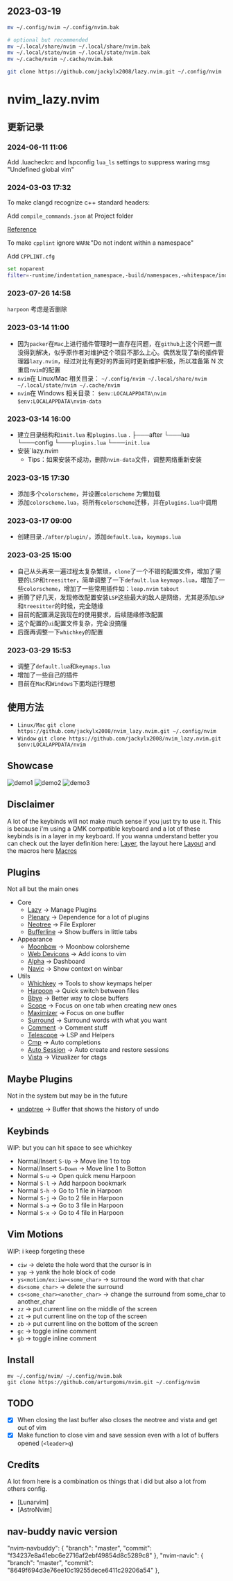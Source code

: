 ## 2023-03-19

```bash
mv ~/.config/nvim ~/.config/nvim.bak

# optional but recommended
mv ~/.local/share/nvim ~/.local/share/nvim.bak
mv ~/.local/state/nvim ~/.local/state/nvim.bak
mv ~/.cache/nvim ~/.cache/nvim.bak

git clone https://github.com/jackylx2008/lazy.nvim.git ~/.config/nvim
```

# nvim_lazy.nvim

## 更新记录

### 2024-06-11 11:06

Add .luacheckrc and lspconfig `lua_ls` settings to suppress waring msg "Undefined global vim"

### 2024-03-03 17:32

To make clangd recognize c++ standard headers:

Add `compile_commands.json` at Project folder

[Reference](https://www.reddit.com/r/neovim/comments/10f846v/how_to_configure_clangd_to_use_c17/)

To make `cpplint` ignore `WARN`:"Do not indent within a namespace"

Add `CPPLINT.cfg`

```bash
set noparent
filter=-runtime/indentation_namespace,-build/namespaces,-whitespace/indent,-legal/copyright

```

### 2023-07-26 14:58

`harpoon` 考虑是否删除

### 2023-03-14 11:00

- 因为`packer`在`Mac`上进行插件管理时一直存在问题，在`github`上这个问题一直没得到解决，似乎原作者对维护这个项目不那么上心。偶然发现了新的插件管理器`lazy.nvim`，经过对比有更好的界面同时更新维护积极，所以准备第 N 次重启`nvim`的配置
- `nvim`在 Linux/Mac 相关目录：
  `~/.config/nvim ~/.local/share/nvim ~/.local/state/nvim ~/.cache/nvim`
- `nvim`在 Windows 相关目录：
  `$env:LOCALAPPDATA\nvim` `$env:LOCALAPPDATA\nvim-data`

### 2023-03-14 16:00

- 建立目录结构和`init.lua` 和`plugins.lua`
  .
  ├───after
  └───lua
  └───config
  └───`plugins.lua`
  └───`init.lua`
- 安装`lazy.nvim
  - Tips：如果安装不成功，删除`nvim-data`文件，调整网络重新安装

### 2023-03-15 17:30

- 添加多个`colorscheme`，并设置`colorscheme` 为懒加载
- 添加`colorscheme.lua`，将所有`colorscheme`迁移，并在`plugins.lua`中调用

### 2023-03-17 09:00

- 创建目录`./after/plugin/`，添加`default.lua`，`keymaps.lua`

### 2023-03-25 15:00

- 自己从头再来一遍过程太复杂繁琐，`clone`了一个不错的配置文件，增加了需要的`LSP`和`treesitter`，简单调整了一下`default.lua` `keymaps.lua`，增加了一些`colorscheme`，增加了一些常用插件如：`leap.nvim` `tabout`
- 折腾了好几天，发现修改配置安装`LSP`这些最大的敌人是网络，尤其是添加`LSP`和`treesitter`的时候，完全随缘
- 目前的配置满足我现在的使用要求，后续随缘修改配置
- 这个配置的`ui`配置文件复杂，完全没搞懂
- 后面再调整一下`whichkey`的配置

### 2023-03-29 15:53

- 调整了`default.lua`和`keymaps.lua`
- 增加了一些自己的插件
- 目前在`Mac`和`Windows`下面均运行理想

## 使用方法

- `Linux/Mac`
  `git clone https://github.com/jackylx2008/nvim_lazy.nvim.git ~/.config/nvim`
- `Window`
  `git clone https://github.com/jackylx2008/nvim_lazy.nvim.git $env:LOCALAPPDATA/nvim`

## Showcase

![demo1](https://github.com/arturgoms/nvim/blob/main/images/1.png)
![demo2](https://github.com/arturgoms/nvim/blob/main/images/2.png)
![demo3](https://github.com/arturgoms/nvim/blob/main/images/3.png)

## Disclaimer

A lot of the keybinds will not make much sense if you just try to use it. This is because i'm using a QMK compatible keyboard and a lot of these keybinds
is in a layer in my keyboard. If you wanna understand better you can check out the layer definition here: [Layer](https://github.com/arturgoms/keyboards/blob/main/src/qmk/keyboards/idobao/id75/keymaps/arturgoms/keymap.c), the layout here [Layout](https://github.com/arturgoms/keyboards/blob/main/src/qmk/users/arturgoms/definitions/keymap_blocks.h) and the macros here [Macros](https://github.com/arturgoms/keyboards/blob/e39ecd8037dd40efd1e9938310c34aa21b97ec80/src/qmk/users/arturgoms/features/macros.c#L328)

## Plugins

Not all but the main ones

- Core
  - [Lazy](https://github.com/folke/lazy.nvim) -> Manage Plugins
  - [Plenary](https://github.com/nvim-lua/plenary.nvim) -> Dependence for a lot of plugins
  - [Neotree](https://github.com/nvim-neo-tree/neo-tree.nvim) -> File Explorer
  - [Bufferline](https://github.com/akinsho/bufferline.nvim) -> Show buffers in little tabs
- Appearance
  - [Moonbow](https://github.com/arturgoms/moonbow.nvim) -> Moonbow colorsheme
  - [Web Devicons](https://github.com/kyazdani42/nvim-web-devicons) -> Add icons to vim
  - [Alpha](https://github.com/goolord/alpha-nvim) -> Dashboard
  - [Navic](https://github.com/SmiteshP/nvim-navic) -> Show context on winbar
- Utils
  - [Whichkey](https://github.com/folke/which-key.nvim) -> Tools to show keymaps helper
  - [Harpoon](https://github.com/ThePrimeagen/harpoon) -> Quick switch between files
  - [Bbye](https://github.com/moll/vim-bbye) -> Better way to close buffers
  - [Scope](https://github.com/tiagovla/scope.nvim) -> Focus on one tab when creating new ones
  - [Maximizer](https://github.com/szw/vim-maximizer) -> Focus on one buffer
  - [Surround](https://github.com/kylechui/nvim-surround) -> Surround words with what you want
  - [Comment](https://github.com/numToStr/Comment.nvim) -> Comment stuff
  - [Telescope](https://github.com/nvim-telescope/telescope.nvim) -> LSP and Helpers
  - [Cmp](https://github.com/hrsh7th/nvim-cmp) -> Auto completions
  - [Auto Session](https://github.com/rmagatti/auto-session) -> Auto create and restore sessions
  - [Vista](https://github.com/liuchengxu/vista.vim) -> Vizualizer for ctags

## Maybe Plugins

Not in the system but may be in the future

- [undotree](https://github.com/mbbill/undotree) -> Buffer that shows the history of undo

## Keybinds

WIP: but you can hit space to see whichkey

- Normal/Insert `S-Up` -> Move line 1 to top
- Normal/Insert `S-Down` -> Move line 1 to Botton
- Normal `S-u` -> Open quick menu Harpoon
- Normal `S-l` -> Add harpoon bookmark
- Normal `S-h` -> Go to 1 file in Harpoon
- Normal `S-j` -> Go to 2 file in Harpoon
- Normal `S-a` -> Go to 3 file in Harpoon
- Normal `S-x` -> Go to 4 file in Harpoon

## Vim Motions

WIP: i keep forgeting these

- `ciw` -> delete the hole word that the cursor is in
- `yap` -> yank the hole block of code
- `ys<motiom/ex:iw><some_char>` -> surround the word with that char
- `ds<some_char>` -> delete the surround
- `cs<some_char><another_char>` -> change the surround from some_char to another_char
- `zz` -> put current line on the middle of the screen
- `zt` -> put current line on the top of the screen
- `zb` -> put current line on the bottom of the screen
- `gc` -> toggle inline comment
- `gb` -> toggle inline comment

## Install

```shell
mv ~/.config/nvim/ ~/.config/nvim.bak
git clone https://github.com/arturgoms/nvim.git ~/.config/nvim
```

## TODO

- [x] When closing the last buffer also closes the neotree and vista and get out of vim
- [x] Make function to close vim and save session even with a lot of buffers opened (`<leader>q`)

## Credits

A lot from here is a combination os things that i did but also a lot from others config.

- [Lunarvim]
- [AstroNvim]

## nav-buddy navic version

  "nvim-navbuddy": { "branch": "master", "commit": "f34237e8a41ebc6e2716af2ebf49854d8c5289c8" },
  "nvim-navic": { "branch": "master", "commit": "8649f694d3e76ee10c19255dece6411c29206a54" },
